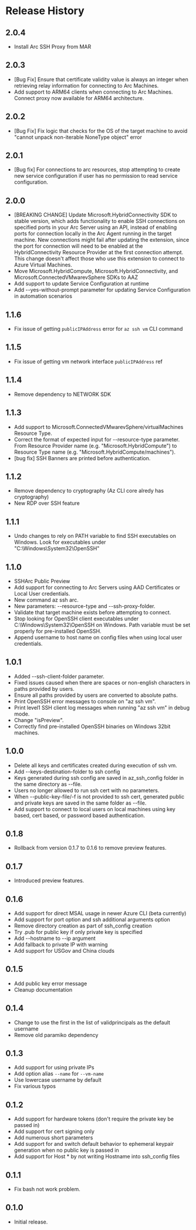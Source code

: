 Release History
===============
2.0.4
-----
* Install Arc SSH Proxy from MAR

2.0.3
-----
* [Bug Fix] Ensure that certificate validity value is always an integer when retrieving relay information for connecting to Arc Machines.
* Add support to ARM64 clients when connecting to Arc Machines. Connect proxy now available for ARM64 architecture.

2.0.2
-----
* [Bug Fix] Fix logic that checks for the OS of the target machine to avoid "cannot unpack non-iterable NoneType object" error

2.0.1
-----
* [Bug fix] For connections to arc resources, stop attempting to create new service configuration if user has no permission to read service configuration.

2.0.0
-----
* [BREAKING CHANGE] Update Microsoft.HybridConnectivity SDK to stable version, which adds functionality to enable SSH connections on specified ports in your Arc Server using an API, instead of enabling ports for connection locally in the Arc Agent running in the target machine. New connections might fail after updating the extension, since the port for connection will need to be enabled at the HybridConnectivity Resource Provider at the first connection attempt. This change doesn't affect those who use this extension to connect to Azure Virtual Machines.
* Move Microsoft.HybridCompute, Microsoft.HybridConnectivity, and Microsoft.ConnectedVMwarevSphere SDKs to AAZ
* Add support to update Service Configuration at runtime
* Add --yes-without-prompt parameter for updating Service Configuration in automation scenarios

1.1.6
-----
* Fix issue of getting `publicIPAddress` error for `az ssh vm` CLI command  

1.1.5
-----
* Fix issue of getting vm network interface `publicIPAddress` ref 

1.1.4
-----
* Remove dependency to NETWORK SDK

1.1.3
-----
* Add support to Microsoft.ConnectedVMwarevSphere/virtualMachines Resource Type.
* Correct the format of expected input for --resource-type parameter. From Resource Provider name (e.g. "Microsoft.HybridCompute") to Resource Type name (e.g. "Microsoft.HybridCompute/machines").
* [bug fix] SSH Banners are printed before authentication.

1.1.2
-----
* Remove dependency to cryptography (Az CLI core alredy has cryptography)
* New RDP over SSH feature

1.1.1
-----
* Undo changes to rely on PATH variable to find SSH executables on Windows. Look for executables under "C:\Windows\System32\OpenSSH"

1.1.0
-----
* SSHArc Public Preview
* Add support for connecting to Arc Servers using AAD Certificates or Local User credentials.
* New command az ssh arc.
* New parameters: --resource-type and --ssh-proxy-folder.
* Validate that target machine exists before attempting to connect.
* Stop looking for OpenSSH client executables under C:\Windows\System32\OpenSSH on Windows. Path variable must be set properly for pre-installed OpenSSH.
* Append username to host name on config files when using local user credentials.

1.0.1
-----
* Added --ssh-client-folder parameter.
* Fixed issues caused when there are spaces or non-english characters in paths provided by users.
* Ensure all paths provided by users are converted to absolute paths.
* Print OpenSSH error messages to console on "az ssh vm".
* Print level1 SSH client log messages when running "az ssh vm" in debug mode.
* Change "isPreview".
* Correctly find pre-installed OpenSSH binaries on Windows 32bit machines.

1.0.0
-----
* Delete all keys and certificates created during execution of ssh vm.
* Add --keys-destination-folder to ssh config
* Keys generated during ssh config are saved in az_ssh_config folder in the same directory as --file.
* Users no longer allowed to run ssh cert with no parameters. 
* When --public-key-file/-f is not provided to ssh cert, generated public and private keys are saved in the same folder as --file.
* Add support to connect to local users on local machines using key based, cert based, or password based authentication.

0.1.8
-----
* Rollback from version 0.1.7 to 0.1.6 to remove preview features.

0.1.7
-----
* Introduced preview features.

0.1.6
-----
* Add support for direct MSAL usage in newer Azure CLI (beta currently)
* Add support for port option and ssh additional arguments option
* Remove directory creation as part of ssh_config creation
* Try .pub for public key if only private key is specified
* Add --hostname to --ip argument
* Add fallback to private IP with warning
* Add support for USGov and China clouds

0.1.5
-----
* Add public key error message
* Cleanup documentation

0.1.4
-----
* Change to use the first in the list of validprincipals as the default username
* Remove old paramiko dependency

0.1.3
-----
* Add support for using private IPs
* Add option alias `--name` for `--vm-name`
* Use lowercase username by default
* Fix various typos

0.1.2
-----
* Add support for hardware tokens (don't require the private key be passed in)
* Add support for cert signing only
* Add numerous short parameters
* Add support for and switch default behavior to ephemeral keypair generation when no public key is passed in
* Add support for Host * by not writing Hostname into ssh_config files

0.1.1
-----
* Fix bash not work problem.

0.1.0
-----
* Initial release.

